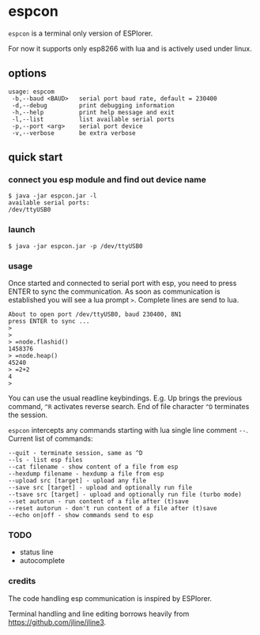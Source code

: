 # espcon
`espcon` is a terminal only version of ESPlorer.

For now it supports only esp8266 with lua and is actively used under linux.

## options
```
usage: espcom
 -b,--baud <BAUD>   serial port baud rate, default = 230400
 -d,--debug         print debugging information
 -h,--help          print help message and exit
 -l,--list          list available serial ports
 -p,--port <arg>    serial port device
 -v,--verbose       be extra verbose
```
## quick start

### connect you esp module and find out device name
```
$ java -jar espcon.jar -l
available serial ports:
/dev/ttyUSB0
```
### launch
```
$ java -jar espcon.jar -p /dev/ttyUSB0
```

### usage
Once started and connected to serial port with esp, you need to press ENTER to sync the communication.
As soon as communication is established you will see a lua prompt `>`.
Complete lines are send to lua.
```
About to open port /dev/ttyUSB0, baud 230400, 8N1                                                                                 
press ENTER to sync ...                                                                                                           
>                                                                                                                                 
>                                                                                                                                 
> =node.flashid()                                                                                                                 
1458376                                                                                                                           
> =node.heap()                                                                                                                    
45240                                                                                                                             
> =2+2                                                                                                                            
4                                                                                                                                 
>
```
You can use the usual readline keybindings. E.g. Up brings the previous command, `^R` activates reverse search.
End of file character `^D` terminates the session.

`espcon` intercepts any commands starting with lua single line comment `--`. Current list of commands:
```
--quit - terminate session, same as ^D
--ls - list esp files
--cat filename - show content of a file from esp
--hexdump filename - hexdump a file from esp
--upload src [target] - upload any file
--save src [target] - upload and optionally run file
--tsave src [target] - upload and optionally run file (turbo mode)
--set autorun - run content of a file after (t)save
--reset autorun - don't run content of a file after (t)save
--echo on|off - show commands send to esp
```

### TODO

* status line
* autocomplete


### credits
The code handling esp communication is inspired by ESPlorer.

Terminal handling and line editing borrows heavily from https://github.com/jline/jline3.

